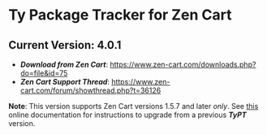 Ty Package Tracker for Zen Cart
=======
## Current Version: 4.0.1

- _**Download from Zen Cart**_: https://www.zen-cart.com/downloads.php?do=file&id=75
- _**Zen Cart Support Thread**_: https://www.zen-cart.com/forum/showthread.php?t=36126

**Note**: This version supports Zen Cart versions 1.5.7 and later *only*.  See [this](./pages/Upgrading_to_400.md) online documentation for instructions to upgrade from a previous ***TyPT*** version.